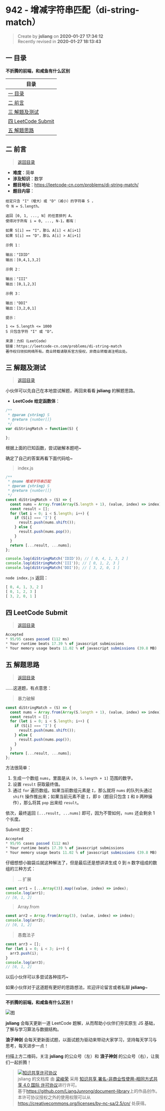 942 - 增减字符串匹配（di-string-match）
===

> Create by **jsliang** on **2020-01-27 17:34:12**  
> Recently revised in **2020-01-27 18:13:43**

## <a name="chapter-one" id="chapter-one"></a>一 目录

**不折腾的前端，和咸鱼有什么区别**

| 目录 |
| --- | 
| [一 目录](#chapter-one) | 
| <a name="catalog-chapter-two" id="catalog-chapter-two"></a>[二 前言](#chapter-two) |
| <a name="catalog-chapter-three" id="catalog-chapter-three"></a>[三 解题及测试](#chapter-three) |
| <a name="catalog-chapter-four" id="catalog-chapter-four"></a>[四 LeetCode Submit](#chapter-four) |
| <a name="catalog-chapter-five" id="catalog-chapter-five"></a>[五 解题思路](#chapter-five) |

## <a name="chapter-two" id="chapter-two"></a>二 前言

> [返回目录](#chapter-one)

* **难度**：简单
* **涉及知识**：数学
* **题目地址**：https://leetcode-cn.com/problems/di-string-match/
* **题目内容**：

```
给定只含 "I"（增大）或 "D"（减小）的字符串 S ，
令 N = S.length。

返回 [0, 1, ..., N] 的任意排列 A，
使得对于所有 i = 0, ..., N-1，都有：

如果 S[i] == "I"，那么 A[i] < A[i+1]
如果 S[i] == "D"，那么 A[i] > A[i+1]

示例 1：

输出："IDID"
输出：[0,4,1,3,2]

示例 2：

输出："III"
输出：[0,1,2,3]

示例 3：

输出："DDI"
输出：[3,2,0,1]

提示：

1 <= S.length <= 1000
S 只包含字符 "I" 或 "D"。

来源：力扣（LeetCode）
链接：https://leetcode-cn.com/problems/di-string-match
著作权归领扣网络所有。商业转载请联系官方授权，非商业转载请注明出处。
```

## <a name="chapter-three" id="chapter-three"></a>三 解题及测试

> [返回目录](#chapter-one)

小伙伴可以先自己在本地尝试解题，再回来看看 **jsliang** 的解题思路。

* **LeetCode 给定函数体**：

```js
/**
 * @param {string} S
 * @return {number[]}
 */
var diStringMatch = function(S) {
    
};
```

根据上面的已知函数，尝试破解本题吧~

确定了自己的答案再看下面代码哈~

> index.js

```js
/**
 * @name 增减字符串匹配
 * @param {string} S
 * @return {number[]}
 */
const diStringMatch = (S) => {
  const nums = Array.from(Array(S.length + 1), (value, index) => index);
  const result = [];
  for (let i = 0; i < S.length; i++) {
    if (S[i] === 'I') {
      result.push(nums.shift());
    } else {
      result.push(nums.pop());
    }
  }
  return [...result, ...nums];
};

console.log(diStringMatch('IDID')); // [ 0, 4, 1, 3, 2 ]
console.log(diStringMatch('III')); // [ 0, 1, 2, 3 ]
console.log(diStringMatch('DDI')); // [ 3, 2, 0, 1 ]
```

`node index.js` 返回：

```js
[ 0, 4, 1, 3, 2 ]
[ 0, 1, 2, 3 ]
[ 3, 2, 0, 1 ]
```

## <a name="chapter-four" id="chapter-four"></a>四 LeetCode Submit

> [返回目录](#chapter-one)

```js
Accepted
* 95/95 cases passed (112 ms)
* Your runtime beats 17.39 % of javascript submissions
* Your memory usage beats 11.02 % of javascript submissions (39.8 MB)
```

## <a name="chapter-five" id="chapter-five"></a>五 解题思路

> [返回目录](#chapter-one)

……这道题，有点意思：

> 暴力破解

```js
const diStringMatch = (S) => {
  const nums = Array.from(Array(S.length + 1), (value, index) => index);
  const result = [];
  for (let i = 0; i < S.length; i++) {
    if (S[i] === 'I') {
      result.push(nums.shift());
    } else {
      result.push(nums.pop());
    }
  }
  return [...result, ...nums];
};
```

方法很简单：

1. 生成一个数组 `nums`，里面是从 `[0, S.length + 1]` 范围的数字。
2. 设置 `result` 获取最终值。
3. 通过 `for` 遍历数组。如果当前数组元素是 `I`，那么就将 `nums` 的队列头通过 `shift` 操作推出来；如果当前元素不是 `I`，即 `D`（题目只包含 `I` 和 `D` 两种操作），那么将其 `pop` 出来给 `result`。

依次，最终返回 `[...result, ...nums]` 即可，因为不管如何，`nums` 还会剩余 1 个长度。

Submit 提交：

```js
Accepted
* 95/95 cases passed (112 ms)
* Your runtime beats 17.39 % of javascript submissions
* Your memory usage beats 11.02 % of javascript submissions (39.8 MB)
```

仔细想想小脑袋瓜就这种解法了，但是最后还是想讲讲生成 0 到 n 数字组成的数组的三种方式：

> ... 扩展

```js
const arr1 = [...Array(3)].map((value, index) => index);
console.log(arr1);
// [0, 1, 2]
```

> Array.from

```js
const arr2 = Array.from(Array(3), (value, index) => index);
console.log(arr2);
// [0, 1, 2]
```

> 愚蠢法子

```js
const arr3 = [];
for (let i = 0; i < 3; i++) {
  arr3.push(i);
}
console.log(arr3);
// [0, 1, 2]
```

以后小伙伴可以多尝试各种技巧~

如果小伙伴对于这道题有更好的思路想法，欢迎评论留言或者私聊 **jsliang**~

---

**不折腾的前端，和咸鱼有什么区别！**

![图](../../../public-repertory/img/z-index-small.png)

**jsliang** 会每天更新一道 LeetCode 题解，从而帮助小伙伴们夯实原生 JS 基础，了解与学习算法与数据结构。

**浪子神剑** 会每天更新面试题，以面试题为驱动来带动大家学习，坚持每天学习与思考，每天进步一点！

扫描上方二维码，关注 **jsliang** 的公众号（左）和 **浪子神剑** 的公众号（右），让我们一起折腾！

> <a rel="license" href="http://creativecommons.org/licenses/by-nc-sa/4.0/"><img alt="知识共享许可协议" style="border-width:0" src="https://i.creativecommons.org/l/by-nc-sa/4.0/88x31.png" /></a><br /><span xmlns:dct="http://purl.org/dc/terms/" property="dct:title">jsliang 的文档库</span> 由 <a xmlns:cc="http://creativecommons.org/ns#" href="https://github.com/LiangJunrong/document-library" property="cc:attributionName" rel="cc:attributionURL">梁峻荣</a> 采用 <a rel="license" href="http://creativecommons.org/licenses/by-nc-sa/4.0/">知识共享 署名-非商业性使用-相同方式共享 4.0 国际 许可协议</a>进行许可。<br />基于<a xmlns:dct="http://purl.org/dc/terms/" href="https://github.com/LiangJunrong/document-library" rel="dct:source">https://github.com/LiangJunrong/document-library</a>上的作品创作。<br />本许可协议授权之外的使用权限可以从 <a xmlns:cc="http://creativecommons.org/ns#" href="https://creativecommons.org/licenses/by-nc-sa/2.5/cn/" rel="cc:morePermissions">https://creativecommons.org/licenses/by-nc-sa/2.5/cn/</a> 处获得。